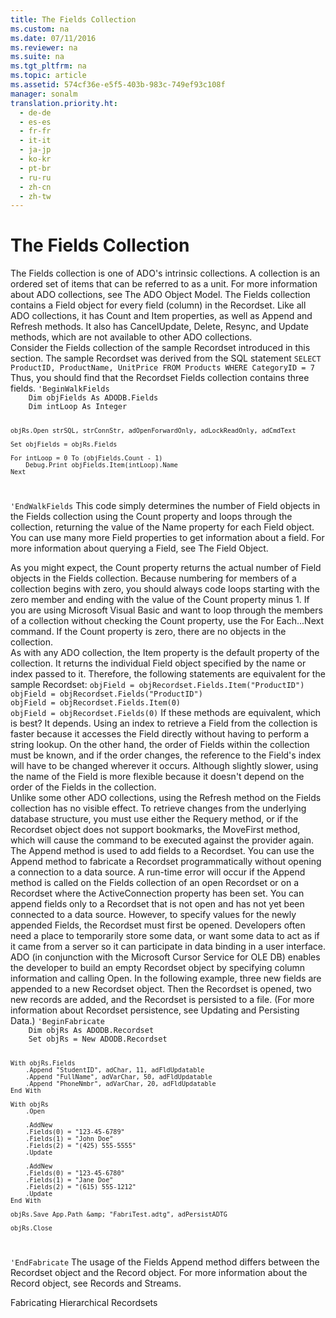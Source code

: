 ```yaml
---
title: The Fields Collection
ms.custom: na
ms.date: 07/11/2016
ms.reviewer: na
ms.suite: na
ms.tgt_pltfrm: na
ms.topic: article
ms.assetid: 574cf36e-e5f5-403b-983c-749ef93c108f
manager: sonalm
translation.priority.ht: 
  - de-de
  - es-es
  - fr-fr
  - it-it
  - ja-jp
  - ko-kr
  - pt-br
  - ru-ru
  - zh-cn
  - zh-tw
---
```

# The Fields Collection
<?xml version="1.0" encoding="utf-8"?>
<developerReferenceWithoutSyntaxDocument xmlns="http://ddue.schemas.microsoft.com/authoring/2003/5" xmlns:xlink="http://www.w3.org/1999/xlink" xmlns:xsi="http://www.w3.org/2001/XMLSchema-instance" xsi:schemaLocation="http://ddue.schemas.microsoft.com/authoring/2003/5 http://dduestorage.blob.core.windows.net/ddueschema/developer.xsd">
  <introduction>
    <para>The <legacyBold>Fields</legacyBold> collection is one of ADO's intrinsic collections. A collection is an ordered set of items that can be referred to as a unit. For more information about ADO collections, see <legacyLink xlink:href="7a745aae-9372-49b6-8dae-b9c93e5f3216">The ADO Object Model</legacyLink>.</para>
    <para>The <legacyBold>Fields</legacyBold> collection contains a <legacyBold>Field</legacyBold> object for every field (column) in the <legacyBold>Recordset</legacyBold>. Like all ADO collections, it has <legacyBold>Count</legacyBold> and <legacyBold>Item</legacyBold> properties, as well as <legacyBold>Append</legacyBold> and <legacyBold>Refresh</legacyBold> methods. It also has <legacyBold>CancelUpdate</legacyBold>, <legacyBold>Delete</legacyBold>, <legacyBold>Resync</legacyBold>, and <legacyBold>Update</legacyBold> methods, which are not available to other ADO collections.</para>
  </introduction>
  <section>
    <title>Examining the Fields Collection</title>
    <content>
      <para>Consider the <legacyBold>Fields</legacyBold> collection of the sample <legacyBold>Recordset</legacyBold> introduced in this section. The sample <legacyBold>Recordset</legacyBold> was derived from the SQL statement</para>
      <code>SELECT ProductID, ProductName, UnitPrice FROM Products WHERE CategoryID = 7</code>
      <para>Thus, you should find that the <legacyBold>Recordset</legacyBold> <legacyBold>Fields</legacyBold> collection contains three fields.</para>
      <code>'BeginWalkFields
    Dim objFields As ADODB.Fields
    Dim intLoop As Integer
    
    objRs.Open strSQL, strConnStr, adOpenForwardOnly, adLockReadOnly, adCmdText
    
    Set objFields = objRs.Fields
    
    For intLoop = 0 To (objFields.Count - 1)
        Debug.Print objFields.Item(intLoop).Name
    Next
'EndWalkFields</code>
      <para>This code simply determines the number of <legacyBold>Field</legacyBold> objects in the <legacyBold>Fields</legacyBold> collection using the <legacyBold>Count</legacyBold> property and loops through the collection, returning the value of the <legacyBold>Name</legacyBold> property for each <legacyBold>Field</legacyBold> object. You can use many more <legacyBold>Field</legacyBold> properties to get information about a field. For more information about querying a <legacyBold>Field</legacyBold>, see <legacyLink xlink:href="7d1c4ad5-4be3-42ab-b516-e7133ca300bc">The Field Object</legacyLink>.</para>
    </content>
  </section>
  <section>
    <title>Counting Columns</title>
    <content>
      <para>As you might expect, the <legacyBold>Count</legacyBold> property returns the actual number of <legacyBold>Field</legacyBold> objects in the <legacyBold>Fields</legacyBold> collection. Because numbering for members of a collection begins with zero, you should always code loops starting with the zero member and ending with the value of the <legacyBold>Count</legacyBold> property minus 1. If you are using Microsoft Visual Basic and want to loop through the members of a collection without checking the <legacyBold>Count</legacyBold> property, use the <legacyBold>For</legacyBold> <legacyBold>Each...Next</legacyBold> command.</para>
      <para>If the <legacyBold>Count</legacyBold> property is zero, there are no objects in the collection.</para>
    </content>
  </section>
  <section>
    <title>Getting to the Field</title>
    <content>
      <para>As with any ADO collection, the <legacyBold>Item</legacyBold> property is the default property of the collection. It returns the individual <legacyBold>Field</legacyBold> object specified by the name or index passed to it. Therefore, the following statements are equivalent for the sample <legacyBold>Recordset</legacyBold>:</para>
      <code>objField = objRecordset.Fields.Item("ProductID")
objField = objRecordset.Fields("ProductID")
objField = objRecordset.Fields.Item(0)
objField = objRecordset.Fields(0)</code>
      <para>If these methods are equivalent, which is best? It depends. Using an index to retrieve a <legacyBold>Field</legacyBold> from the collection is faster because it accesses the <legacyBold>Field</legacyBold> directly without having to perform a string lookup. On the other hand, the order of <legacyBold>Fields</legacyBold> within the collection must be known, and if the order changes, the reference to the <legacyBold>Field's</legacyBold> index will have to be changed wherever it occurs. Although slightly slower, using the name of the <legacyBold>Field</legacyBold> is more flexible because it doesn't depend on the order of the <legacyBold>Fields</legacyBold> in the collection.</para>
    </content>
  </section>
  <section>
    <title>Using the Refresh Method</title>
    <content>
      <para>Unlike some other ADO collections, using the <legacyBold>Refresh</legacyBold> method on the <legacyBold>Fields</legacyBold> collection has no visible effect. To retrieve changes from the underlying database structure, you must use either the <legacyBold>Requery</legacyBold> method, or if the <legacyBold>Recordset</legacyBold> object does not support bookmarks, the <legacyBold>MoveFirst</legacyBold> method, which will cause the command to be executed against the provider again.</para>
    </content>
  </section>
  <section>
    <title>Adding Fields to a Recordset</title>
    <content>
      <para>The <legacyBold>Append</legacyBold> method is used to add fields to a <legacyBold>Recordset</legacyBold>. </para>
      <para>You can use the <legacyBold>Append</legacyBold> method to fabricate a <legacyBold>Recordset</legacyBold> programmatically without opening a connection to a data source. A run-time error will occur if the <legacyBold>Append</legacyBold> method is called on the <legacyBold>Fields</legacyBold> collection of an open <legacyBold>Recordset</legacyBold> or on a <legacyBold>Recordset</legacyBold> where the <legacyBold>ActiveConnection</legacyBold> property has been set. You can append fields only to a <legacyBold>Recordset</legacyBold> that is not open and has not yet been connected to a data source. However, to specify values for the newly appended <legacyBold>Fields</legacyBold>, the <legacyBold>Recordset</legacyBold> must first be opened.</para>
      <para>Developers often need a place to temporarily store some data, or want some data to act as if it came from a server so it can participate in data binding in a user interface. ADO (in conjunction with the <legacyLink xlink:href="420d0989-7cfb-4c66-a7b5-f4199d13165d">Microsoft Cursor Service for OLE DB</legacyLink>) enables the developer to build an empty <legacyBold>Recordset</legacyBold> object by specifying column information and calling <legacyBold>Open</legacyBold>. In the following example, three new fields are appended to a new <legacyBold>Recordset</legacyBold> object. Then the <legacyBold>Recordset</legacyBold> is opened, two new records are added, and the <legacyBold>Recordset</legacyBold> is persisted to a file. (For more information about <legacyBold>Recordset</legacyBold> persistence, see <legacyLink xlink:href="8dc27274-4f96-43d1-913c-4ff7d01b9a27">Updating and Persisting Data</legacyLink>.)</para>
      <code>'BeginFabricate
    Dim objRs As ADODB.Recordset
    Set objRs = New ADODB.Recordset
    
    With objRs.Fields
        .Append "StudentID", adChar, 11, adFldUpdatable
        .Append "FullName", adVarChar, 50, adFldUpdatable
        .Append "PhoneNmbr", adVarChar, 20, adFldUpdatable
    End With
    
    With objRs
        .Open
        
        .AddNew
        .Fields(0) = "123-45-6789"
        .Fields(1) = "John Doe"
        .Fields(2) = "(425) 555-5555"
        .Update
        
        .AddNew
        .Fields(0) = "123-45-6780"
        .Fields(1) = "Jane Doe"
        .Fields(2) = "(615) 555-1212"
        .Update
    End With
            
    objRs.Save App.Path &amp; "FabriTest.adtg", adPersistADTG
    
    objRs.Close
'EndFabricate</code>
      <para>The usage of the <legacyBold>Fields</legacyBold> <legacyBold>Append</legacyBold> method differs between the <legacyBold>Recordset</legacyBold> object and the <legacyBold>Record</legacyBold> object. For more information about the <legacyBold>Record</legacyBold> object, see <legacyLink xlink:href="4d68868e-2611-4b5c-9a89-7caa5f753151">Records and Streams</legacyLink>.</para>
    </content>
  </section>
  <relatedTopics>
<link xlink:href="a584e642-a4a3-418e-bc20-3aff81a5625a">Fabricating Hierarchical Recordsets</link>
</relatedTopics>
</developerReferenceWithoutSyntaxDocument>